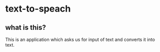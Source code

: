 # text-to-speach

## what is this?

This is an application which asks us for input of text and converts it into text.

